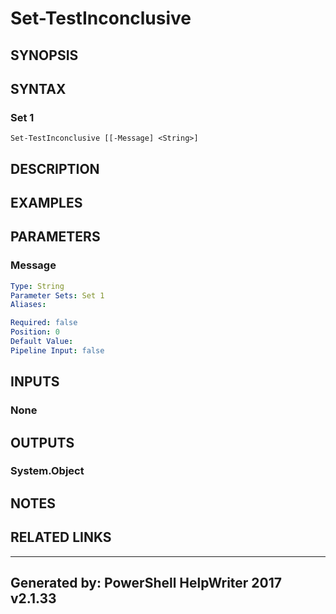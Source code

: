 ﻿# Set-TestInconclusive

## SYNOPSIS


## SYNTAX

### Set 1
```
Set-TestInconclusive [[-Message] <String>]
```

## DESCRIPTION


## EXAMPLES

## PARAMETERS

### Message


```yaml
Type: String
Parameter Sets: Set 1
Aliases: 

Required: false
Position: 0
Default Value: 
Pipeline Input: false
```

## INPUTS

### None


## OUTPUTS

### System.Object


## NOTES

## RELATED LINKS


---
Generated by: PowerShell HelpWriter 2017 v2.1.33
---
